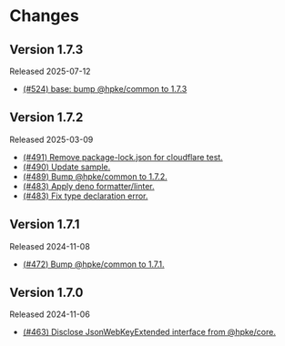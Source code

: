 # Changes

## Version 1.7.3

Released 2025-07-12

- [(#524) base: bump @hpke/common to 1.7.3](https://github.com/dajiaji/hpke-js/pull/524)

## Version 1.7.2

Released 2025-03-09

- [(#491) Remove package-lock.json for cloudflare test.](https://github.com/dajiaji/hpke-js/pull/491)
- [(#490) Update sample.](https://github.com/dajiaji/hpke-js/pull/490)
- [(#489) Bump @hpke/common to 1.7.2.](https://github.com/dajiaji/hpke-js/pull/489)
- [(#483) Apply deno formatter/linter.](https://github.com/dajiaji/hpke-js/pull/483)
- [(#483) Fix type declaration error.](https://github.com/dajiaji/hpke-js/pull/483)

## Version 1.7.1

Released 2024-11-08

- [(#472) Bump @hpke/common to 1.7.1.](https://github.com/dajiaji/hpke-js/pull/472)

## Version 1.7.0

Released 2024-11-06

- [(#463) Disclose JsonWebKeyExtended interface from @hpke/core.](https://github.com/dajiaji/hpke-js/pull/463)
